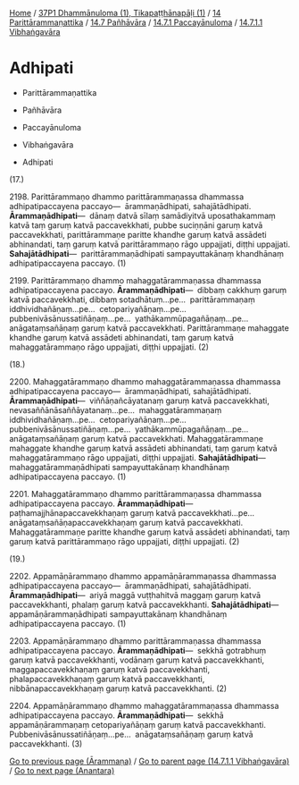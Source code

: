 
[Home](/) / [37P1 Dhammānuloma (1), Tikapaṭṭhānapāḷi (1)](../../../...md) / [14 Parittārammaṇattika](../../...md) / [14.7 Pañhāvāra](../...md) / [14.7.1 Paccayānuloma](...md) / [14.7.1.1 Vibhaṅgavāra](../37P1/14/14.7/14.7.1/14.7.1.1.md)

# Adhipati

* Parittārammaṇattika

* Pañhāvāra

* Paccayānuloma

* Vibhaṅgavāra

* Adhipati

(17.)

2198\. Parittārammaṇo dhammo parittārammaṇassa dhammassa adhipatipaccayena paccayo—  ārammaṇādhipati, sahajātādhipati. **Ārammaṇādhipati**—  dānaṃ datvā sīlaṃ samādiyitvā uposathakammaṃ katvā taṃ garuṃ katvā paccavekkhati, pubbe suciṇṇāni garuṃ katvā paccavekkhati, parittārammaṇe paritte khandhe garuṃ katvā assādeti abhinandati, taṃ garuṃ katvā parittārammaṇo rāgo uppajjati, diṭṭhi uppajjati. **Sahajātādhipati**—  parittārammaṇādhipati sampayuttakānaṃ khandhānaṃ adhipatipaccayena paccayo. (1)

2199\. Parittārammaṇo dhammo mahaggatārammaṇassa dhammassa adhipatipaccayena paccayo. **Ārammaṇādhipati**—  dibbaṃ cakkhuṃ garuṃ katvā paccavekkhati, dibbaṃ sotadhātuṃ…pe…  parittārammaṇaṃ iddhividhañāṇaṃ…pe…  cetopariyañāṇaṃ…pe…  pubbenivāsānussatiñāṇaṃ…pe…  yathākammūpagañāṇaṃ…pe…  anāgataṃsañāṇaṃ garuṃ katvā paccavekkhati. Parittārammaṇe mahaggate khandhe garuṃ katvā assādeti abhinandati, taṃ garuṃ katvā mahaggatārammaṇo rāgo uppajjati, diṭṭhi uppajjati. (2)

(18.)

2200\. Mahaggatārammaṇo dhammo mahaggatārammaṇassa dhammassa adhipatipaccayena paccayo—  ārammaṇādhipati, sahajātādhipati. **Ārammaṇādhipati**—  viññāṇañcāyatanaṃ garuṃ katvā paccavekkhati, nevasaññānāsaññāyatanaṃ…pe…  mahaggatārammaṇaṃ iddhividhañāṇaṃ…pe…  cetopariyañāṇaṃ…pe…  pubbenivāsānussatiñāṇaṃ…pe…  yathākammūpagañāṇaṃ…pe…  anāgataṃsañāṇaṃ garuṃ katvā paccavekkhati. Mahaggatārammaṇe mahaggate khandhe garuṃ katvā assādeti abhinandati, taṃ garuṃ katvā mahaggatārammaṇo rāgo uppajjati, diṭṭhi uppajjati. **Sahajātādhipati**—  mahaggatārammaṇādhipati sampayuttakānaṃ khandhānaṃ adhipatipaccayena paccayo. (1)

2201\. Mahaggatārammaṇo dhammo parittārammaṇassa dhammassa adhipatipaccayena paccayo. **Ārammaṇādhipati**—  paṭhamajjhānapaccavekkhaṇaṃ garuṃ katvā paccavekkhati…pe…  anāgataṃsañāṇapaccavekkhaṇaṃ garuṃ katvā paccavekkhati. Mahaggatārammaṇe paritte khandhe garuṃ katvā assādeti abhinandati, taṃ garuṃ katvā parittārammaṇo rāgo uppajjati, diṭṭhi uppajjati. (2)

(19.)

2202\. Appamāṇārammaṇo dhammo appamāṇārammaṇassa dhammassa adhipatipaccayena paccayo—  ārammaṇādhipati, sahajātādhipati. **Ārammaṇādhipati**—  ariyā maggā vuṭṭhahitvā maggaṃ garuṃ katvā paccavekkhanti, phalaṃ garuṃ katvā paccavekkhanti. **Sahajātādhipati**—  appamāṇārammaṇādhipati sampayuttakānaṃ khandhānaṃ adhipatipaccayena paccayo. (1)

2203\. Appamāṇārammaṇo dhammo parittārammaṇassa dhammassa adhipatipaccayena paccayo. **Ārammaṇādhipati**—  sekkhā gotrabhuṃ garuṃ katvā paccavekkhanti, vodānaṃ garuṃ katvā paccavekkhanti, maggapaccavekkhaṇaṃ garuṃ katvā paccavekkhanti, phalapaccavekkhaṇaṃ garuṃ katvā paccavekkhanti, nibbānapaccavekkhaṇaṃ garuṃ katvā paccavekkhanti. (2)

2204\. Appamāṇārammaṇo dhammo mahaggatārammaṇassa dhammassa adhipatipaccayena paccayo. **Ārammaṇādhipati**—  sekkhā appamāṇārammaṇaṃ cetopariyañāṇaṃ garuṃ katvā paccavekkhanti. Pubbenivāsānussatiñāṇaṃ…pe…  anāgataṃsañāṇaṃ garuṃ katvā paccavekkhanti. (3)

[Go to previous page (Ārammaṇa)](Arammana.md) / [Go to parent page (14.7.1.1 Vibhaṅgavāra)](../37P1/14/14.7/14.7.1/14.7.1.1.md) / [Go to next page (Anantara)](Anantara.md)


